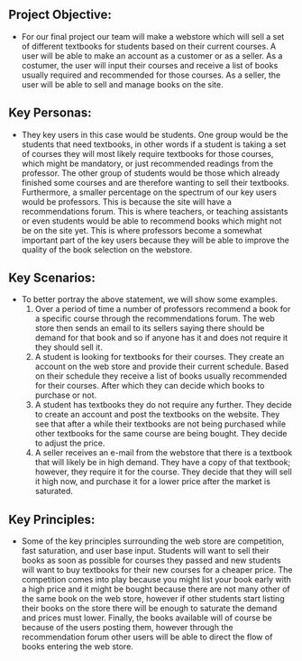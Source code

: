 ## Project Objective:
- For our final project our team will make a webstore which will sell a set of different textbooks for students based on their current courses. A user will be able to make an account as a customer or as a seller. As a costumer, the user will input their courses and receive a list of books usually required and recommended for those courses. As a seller, the user will be able to sell and manage books on the site.

## Key Personas:
- They key users in this case would be students. One group would be the students that need textbooks, in other words if a student is taking a set of courses they will most likely require textbooks for those courses, which might be mandatory, or just recommended readings from the professor. The other group of students would be those which already finished some courses and are therefore wanting to sell their textbooks. Furthermore, a smaller percentage on the spectrum of our key users would be professors. This is because the site will have a recommendations forum. This is where teachers, or teaching assistants or even students would be able to recommend books which might not be on the site yet. This is where professors become a somewhat important part of the key users because they will be able to improve the quality of the book selection on the webstore.

## Key Scenarios:
- To better portray the above statement, we will show some examples.
    1. Over a period of time a number of professors recommend a book for a specific course through the recommendations forum. The web store then sends an email to its sellers saying there should be demand for that book and so if anyone has it and does not require it they should sell it.
    2. A student is looking for textbooks for their courses. They create an account on the web store and provide their current schedule. Based on their schedule they receive a list of books usually recommended for their courses. After which they can decide which books to purchase or not. 
    3. A student has textbooks they do not require any further. They decide to create an account and post the textbooks on the website. They see that after a while their textbooks are not being purchased while other textbooks for the same course are being bought. They decide to adjust the price.
    4. A seller receives an e-mail from the webstore that there is a textbook that will likely be in high demand. They have a copy of that textbook; however, they require it for the course. They decide that they will sell it high now, and purchase it for a lower price after the market is saturated.

## Key Principles:
- Some of the key principles surrounding the web store are competition, fast saturation, and user base input. Students will want to sell their books as soon as possible for courses they passed and new students will want to buy textbooks for their new courses for a cheaper price. The competition comes into play because you might list your book early with a high price and it might be bought because there are not many other of the same book on the web store, however if other students start listing their books on the store there will be enough to saturate the demand and prices must lower. Finally, the books available will of course be because of the users posting them, however through the recommendation forum other users will be able to direct the flow of books entering the web store.

